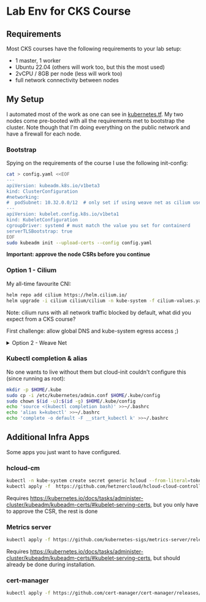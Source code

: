 # Lab Env for CKS Course

## Requirements

Most CKS courses have the following requirements to your lab setup:

- 1 master, 1 worker
- Ubuntu 22.04 (others will work too, but this the most used)
- 2vCPU / 8GB per node (less will work too)
- full network connectivity between nodes

## My Setup

I automated most of the work as one can see in [kubernetes.tf](./kubernetes.tf). My two nodes come pre-booted with all the requirements met to bootstrap the cluster. Note though that I'm doing everything on the public network and have a firewall for each node.

### Bootstrap

Spying on the requirements of the course I use the following init-config:

```bash
cat > config.yaml <<EOF
---
apiVersion: kubeadm.k8s.io/v1beta3
kind: ClusterConfiguration
#networking:
#  podSubnet: 10.32.0.0/12  # only set if using weave net as cilium uses it's own management of IPs
---
apiVersion: kubelet.config.k8s.io/v1beta1
kind: KubeletConfiguration
cgroupDriver: systemd # must match the value you set for containerd
serverTLSBootstrap: true
EOF
sudo kubeadm init --upload-certs --config config.yaml
```

**Important: approve the node CSRs before you continue**

### Option 1 - Cilium

My all-time favourite CNI:

```bash
helm repo add cilium https://helm.cilium.io/
helm upgrade -i cilium cilium/cilium -n kube-system -f cilium-values.yaml
```

Note: cilium runs with all network traffic blocked by default, what did you expect from a CKS course?

First challenge: allow global DNS and kube-system egress access ;)

<details>

<summary>Option 2 - Weave Net</summary>


### Weave Net

Other CNI option commonly see in CKS courses.

Prerequisite: weave net requires tcp 6783 & udp 6783/6784 node-to-node connectivity -> must be changed (currently Terraform configures rules for cilium)

```bash
kubectl apply -f https://github.com/weaveworks/weave/releases/latest/download/weave-daemonset-k8s.yaml
```

See [their docs](https://www.weave.works/docs/net/latest/kubernetes/kube-addon/) for more informations and config options.

</details>

### Kubectl completion & alias

No one wants to live without them but cloud-init couldn't configure this (since running as root):

```bash
mkdir -p $HOME/.kube
sudo cp -i /etc/kubernetes/admin.conf $HOME/.kube/config
sudo chown $(id -u):$(id -g) $HOME/.kube/config
echo 'source <(kubectl completion bash)' >>~/.bashrc
echo 'alias k=kubectl' >>~/.bashrc
echo 'complete -o default -F __start_kubectl k' >>~/.bashrc
```

## Additional Infra Apps

Some apps you just want to have configured.

### hcloud-cm

```bash
kubectl -n kube-system create secret generic hcloud --from-literal=token=<hcloud API token>
kubectl apply -f  https://github.com/hetznercloud/hcloud-cloud-controller-manager/releases/latest/download/ccm.yaml
```

Requires <https://kubernetes.io/docs/tasks/administer-cluster/kubeadm/kubeadm-certs/#kubelet-serving-certs>, but you only have to approve the CSR, the rest is done

### Metrics server

```bash
kubectl apply -f https://github.com/kubernetes-sigs/metrics-server/releases/latest/download/components.yaml
```

Requires <https://kubernetes.io/docs/tasks/administer-cluster/kubeadm/kubeadm-certs/#kubelet-serving-certs>, but should already be done during installation.

### cert-manager

```bash
kubectl apply -f https://github.com/cert-manager/cert-manager/releases/latest/download/cert-manager.yaml
```
